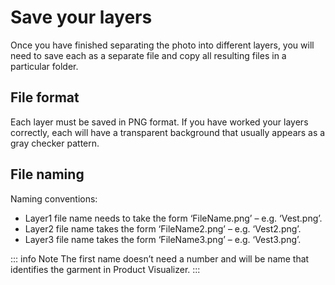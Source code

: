 # Save your layers

Once you have finished separating the photo into different layers, you will need to save each as a separate file and copy all resulting files in a particular folder.

## File format

Each layer must be saved in PNG format. If you have worked your layers correctly, each will have a transparent background that usually appears as a gray checker pattern.

## File naming

Naming conventions:

- Layer1 file name needs to take the form ‘FileName.png’ – e.g. ‘Vest.png’.
- Layer2 file name takes the form ‘FileName2.png’ – e.g. ‘Vest2.png’.
- Layer3 file name takes the form ‘FileName3.png’ – e.g. ‘Vest3.png’.

::: info Note
The first name doesn’t need a number and will be name that identifies the garment in Product Visualizer.
:::
